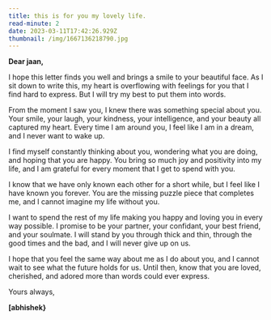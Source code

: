 ```yaml
---
title: this is for you my lovely life.
read-minute: 2
date: 2023-03-11T17:42:26.929Z
thumbnail: /img/1667136218790.jpg
---
```

<!--StartFragment-->

**Dear jaan,**

I hope this letter finds you well and brings a smile to your beautiful face. As I sit down to write this, my heart is overflowing with feelings for you that I find hard to express. But I will try my best to put them into words.

From the moment I saw you, I knew there was something special about you. Your smile, your laugh, your kindness, your intelligence, and your beauty all captured my heart. Every time I am around you, I feel like I am in a dream, and I never want to wake up.

I find myself constantly thinking about you, wondering what you are doing, and hoping that you are happy. You bring so much joy and positivity into my life, and I am grateful for every moment that I get to spend with you.

I know that we have only known each other for a short while, but I feel like I have known you forever. You are the missing puzzle piece that completes me, and I cannot imagine my life without you.

I want to spend the rest of my life making you happy and loving you in every way possible. I promise to be your partner, your confidant, your best friend, and your soulmate. I will stand by you through thick and thin, through the good times and the bad, and I will never give up on us.

I hope that you feel the same way about me as I do about you, and I cannot wait to see what the future holds for us. Until then, know that you are loved, cherished, and adored more than words could ever express.

Yours always,

**[abhishek}**



<!--EndFragment-->